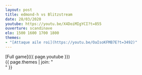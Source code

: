 ```yaml
---
layout: post
title: edmond-h vs Blitzstream
date: 28/03/2020
youtube: https://youtu.be/X4DoiMIgYCI?t=855
ouverture: scandinave
elo: 1500 1600 1700 1800
themes:
- "[Attaque aile roi](https://youtu.be/OaIsoKFMB7E?t=3492)"
---
```


[Full game]({{ page.youtube }})  
{{ page.themes | join: " <br> " }}
